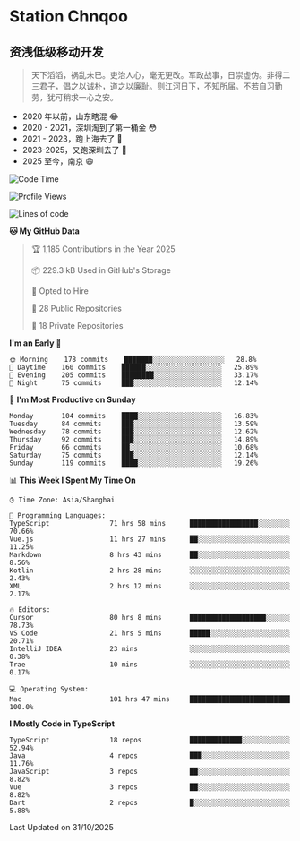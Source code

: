 # Station Chnqoo

## 资浅低级移动开发

> 天下滔滔，祸乱未已。吏治人心，毫无更改。军政战事，日崇虚伪。非得二三君子，倡之以诚朴，道之以廉耻。则江河日下，不知所届。不若自习勤劳，犹可稍求一心之安。

- 2020 年以前，山东瞎混 😂
- 2020 - 2021，深圳淘到了第一桶金 😳
- 2021 - 2023，跑上海去了 🙂
- 2023-2025，又跑深圳去了 👀
- 2025 至今，南京 😄

<!--START_SECTION:waka-->
![Code Time](http://img.shields.io/badge/Code%20Time-9%2C646%20hrs%207%20mins-blue)

![Profile Views](http://img.shields.io/badge/Profile%20Views-25-blue)

![Lines of code](https://img.shields.io/badge/From%20Hello%20World%20I%27ve%20Written-325%20Thousand%20lines%20of%20code-blue)

**🐱 My GitHub Data** 

> 🏆 1,185 Contributions in the Year 2025
 > 
> 📦 229.3 kB Used in GitHub's Storage 
 > 
> 💼 Opted to Hire
 > 
> 📜 28 Public Repositories 
 > 
> 🔑 18 Private Repositories  
 > 
**I'm an Early 🐤** 

```text
🌞 Morning    178 commits    ███████░░░░░░░░░░░░░░░░░░   28.8% 
🌆 Daytime    160 commits    ██████░░░░░░░░░░░░░░░░░░░   25.89% 
🌃 Evening    205 commits    ████████░░░░░░░░░░░░░░░░░   33.17% 
🌙 Night      75 commits     ███░░░░░░░░░░░░░░░░░░░░░░   12.14%

```
📅 **I'm Most Productive on Sunday** 

```text
Monday       104 commits    ████░░░░░░░░░░░░░░░░░░░░░   16.83% 
Tuesday      84 commits     ███░░░░░░░░░░░░░░░░░░░░░░   13.59% 
Wednesday    78 commits     ███░░░░░░░░░░░░░░░░░░░░░░   12.62% 
Thursday     92 commits     ███░░░░░░░░░░░░░░░░░░░░░░   14.89% 
Friday       66 commits     ██░░░░░░░░░░░░░░░░░░░░░░░   10.68% 
Saturday     75 commits     ███░░░░░░░░░░░░░░░░░░░░░░   12.14% 
Sunday       119 commits    ████░░░░░░░░░░░░░░░░░░░░░   19.26%

```


📊 **This Week I Spent My Time On** 

```text
⌚︎ Time Zone: Asia/Shanghai

💬 Programming Languages: 
TypeScript               71 hrs 58 mins      █████████████████░░░░░░░░   70.66% 
Vue.js                   11 hrs 27 mins      ██░░░░░░░░░░░░░░░░░░░░░░░   11.25% 
Markdown                 8 hrs 43 mins       ██░░░░░░░░░░░░░░░░░░░░░░░   8.56% 
Kotlin                   2 hrs 28 mins       ░░░░░░░░░░░░░░░░░░░░░░░░░   2.43% 
XML                      2 hrs 12 mins       ░░░░░░░░░░░░░░░░░░░░░░░░░   2.17%

🔥 Editors: 
Cursor                   80 hrs 8 mins       ███████████████████░░░░░░   78.73% 
VS Code                  21 hrs 5 mins       █████░░░░░░░░░░░░░░░░░░░░   20.71% 
IntelliJ IDEA            23 mins             ░░░░░░░░░░░░░░░░░░░░░░░░░   0.38% 
Trae                     10 mins             ░░░░░░░░░░░░░░░░░░░░░░░░░   0.17%

💻 Operating System: 
Mac                      101 hrs 47 mins     █████████████████████████   100.0%

```

**I Mostly Code in TypeScript** 

```text
TypeScript               18 repos            █████████████░░░░░░░░░░░░   52.94% 
Java                     4 repos             ███░░░░░░░░░░░░░░░░░░░░░░   11.76% 
JavaScript               3 repos             ██░░░░░░░░░░░░░░░░░░░░░░░   8.82% 
Vue                      3 repos             ██░░░░░░░░░░░░░░░░░░░░░░░   8.82% 
Dart                     2 repos             █░░░░░░░░░░░░░░░░░░░░░░░░   5.88%

```



 Last Updated on 31/10/2025
<!--END_SECTION:waka-->

<!---
ChenqiaoStation/ChenqiaoStation is a ✨ special ✨ repository because its `README.md` (this file) appears on your GitHub profile.
You can click the Preview link to take a look at your changes.
--->

